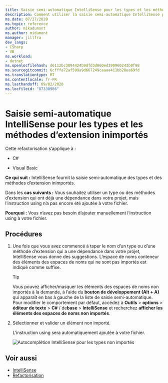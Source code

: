 ```yaml
---
title: Saisie semi-automatique IntelliSense pour les types et les méthodes d’extension inimportés
description: Comment utiliser la saisie semi-automatique IntelliSense pour les types et les méthodes d’extension que vous n’avez pas encore importés avec une `using` directive.
ms.date: 07/27/2020
ms.topic: reference
author: mikadumont
ms.author: midumont
manager: jillfra
dev_langs:
- CSharp
- VB
ms.workload:
- dotnet
ms.openlocfilehash: d6112bc3894424b9dfd3d060ed390960243b0f98
ms.sourcegitcommit: 6cfffa72af599a9d667249caaaa411bb28ea69fd
ms.translationtype: MT
ms.contentlocale: fr-FR
ms.lasthandoff: 09/02/2020
ms.locfileid: "87330986"
---
```

# <a name="intellisense-completion-for-unimported-types-and-extension-methods"></a>Saisie semi-automatique IntelliSense pour les types et les méthodes d’extension inimportés

Cette refactorisation s’applique à :

- C#

- Visual Basic

**Ce qui suit :** IntelliSense fournit la saisie semi-automatique des types et des méthodes d’extension inimportés.

Dans les **cas suivants :** Vous souhaitez utiliser un type ou des méthodes d’extension qui ont déjà une dépendance dans votre projet, mais l’instruction using n’a pas encore été ajoutée à votre fichier. 

**Pourquoi :** Vous n’avez pas besoin d’ajouter manuellement l’instruction using à votre fichier.

## <a name="how-to"></a>Procédures

1. Une fois que vous avez commencé à taper le nom d’un type ou d’une méthode d’extension qui a une dépendance dans votre projet, IntelliSense vous donne des suggestions. L’espace de noms conteneur des éléments des espaces de noms qui ne sont pas importés est indiqué comme suffixe.

   > [!TIP]
   > Vous pouvez afficher/masquer les éléments des espaces de noms non importés à la demande, à l’aide du **bouton de développement (Alt + A)** qui apparaît en bas à gauche de la liste de saisie semi-automatique. Pour modifier le comportement par défaut, accédez à **Outils**  >  **options**  >  **éditeur de texte**  >  **C#**  /  de**base**  >  **IntelliSense** et recherchez **afficher les éléments des espaces de noms non importés**.

2. Sélectionner et valider un élément non importé. 

   L’instruction using sera automatiquement ajoutée à votre fichier.

   ![Autocomplétion IntelliSense pour les types non importés](media/intellisense-completion-unimported-types.png)

## <a name="see-also"></a>Voir aussi

- [IntelliSense](../using-intellisense.md)
- [Refactorisation](../refactoring-in-visual-studio.md)
